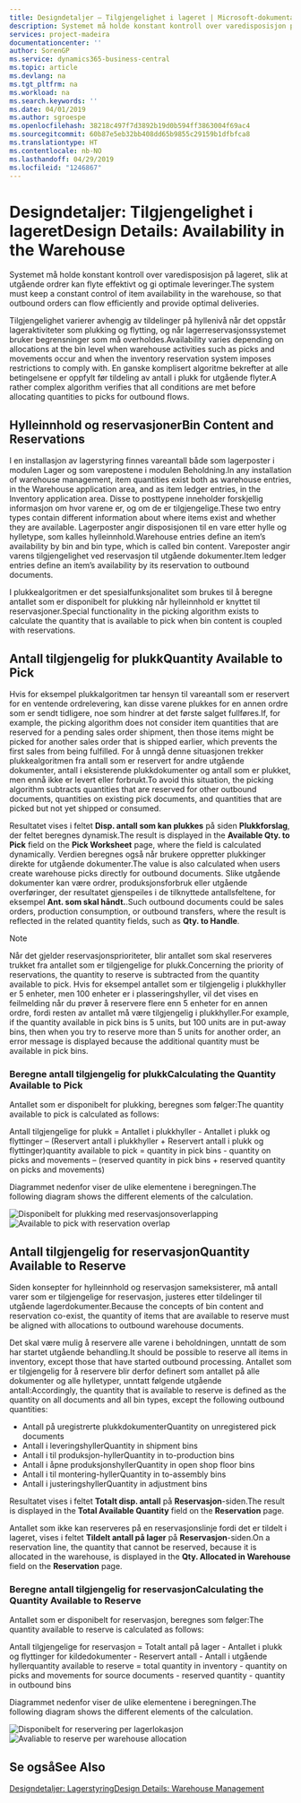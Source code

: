 ```yaml
---
title: Designdetaljer – Tilgjengelighet i lageret | Microsoft-dokumentasjon
description: Systemet må holde konstant kontroll over varedisposisjon på lageret, slik at utgående ordrer kan flyte effektivt og gi optimale leveringer.
services: project-madeira
documentationcenter: ''
author: SorenGP
ms.service: dynamics365-business-central
ms.topic: article
ms.devlang: na
ms.tgt_pltfrm: na
ms.workload: na
ms.search.keywords: ''
ms.date: 04/01/2019
ms.author: sgroespe
ms.openlocfilehash: 38218c497f7d3892b19d0b594ff3863004f69ac4
ms.sourcegitcommit: 60b87e5eb32bb408dd65b9855c29159b1dfbfca8
ms.translationtype: HT
ms.contentlocale: nb-NO
ms.lasthandoff: 04/29/2019
ms.locfileid: "1246867"
---
```

# <a name="design-details-availability-in-the-warehouse"></a><span data-ttu-id="7ee11-103">Designdetaljer: Tilgjengelighet i lageret</span><span class="sxs-lookup"><span data-stu-id="7ee11-103">Design Details: Availability in the Warehouse</span></span>
<span data-ttu-id="7ee11-104">Systemet må holde konstant kontroll over varedisposisjon på lageret, slik at utgående ordrer kan flyte effektivt og gi optimale leveringer.</span><span class="sxs-lookup"><span data-stu-id="7ee11-104">The system must keep a constant control of item availability in the warehouse, so that outbound orders can flow efficiently and provide optimal deliveries.</span></span>  

 <span data-ttu-id="7ee11-105">Tilgjengelighet varierer avhengig av tildelinger på hyllenivå når det oppstår lageraktiviteter som plukking og flytting, og når lagerreservasjonssystemet bruker begrensninger som må overholdes.</span><span class="sxs-lookup"><span data-stu-id="7ee11-105">Availability varies depending on allocations at the bin level when warehouse activities such as picks and movements occur and when the inventory reservation system imposes restrictions to comply with.</span></span> <span data-ttu-id="7ee11-106">En ganske komplisert algoritme bekrefter at alle betingelsene er oppfylt før tildeling av antall i plukk for utgående flyter.</span><span class="sxs-lookup"><span data-stu-id="7ee11-106">A rather complex algorithm verifies that all conditions are met before allocating quantities to picks for outbound flows.</span></span>  

## <a name="bin-content-and-reservations"></a><span data-ttu-id="7ee11-107">Hylleinnhold og reservasjoner</span><span class="sxs-lookup"><span data-stu-id="7ee11-107">Bin Content and Reservations</span></span>  
 <span data-ttu-id="7ee11-108">I en installasjon av lagerstyring finnes vareantall både som lagerposter i modulen Lager og som varepostene i modulen Beholdning.</span><span class="sxs-lookup"><span data-stu-id="7ee11-108">In any installation of warehouse management, item quantities exist both as warehouse entries, in the Warehouse application area, and as item ledger entries, in the Inventory application area.</span></span> <span data-ttu-id="7ee11-109">Disse to posttypene inneholder forskjellig informasjon om hvor varene er, og om de er tilgjengelige.</span><span class="sxs-lookup"><span data-stu-id="7ee11-109">These two entry types contain different information about where items exist and whether they are available.</span></span> <span data-ttu-id="7ee11-110">Lagerposter angir disposisjonen til en vare etter hylle og hylletype, som kalles hylleinnhold.</span><span class="sxs-lookup"><span data-stu-id="7ee11-110">Warehouse entries define an item’s availability by bin and bin type, which is called bin content.</span></span> <span data-ttu-id="7ee11-111">Vareposter angir varens tilgjengelighet ved reservasjon til utgående dokumenter.</span><span class="sxs-lookup"><span data-stu-id="7ee11-111">Item ledger entries define an item’s availability by its reservation to outbound documents.</span></span>  

 <span data-ttu-id="7ee11-112">I plukkealgoritmen er det spesialfunksjonalitet som brukes til å beregne antallet som er disponibelt for plukking når hylleinnhold er knyttet til reservasjoner.</span><span class="sxs-lookup"><span data-stu-id="7ee11-112">Special functionality in the picking algorithm exists to calculate the quantity that is available to pick when bin content is coupled with reservations.</span></span>  

## <a name="quantity-available-to-pick"></a><span data-ttu-id="7ee11-113">Antall tilgjengelig for plukk</span><span class="sxs-lookup"><span data-stu-id="7ee11-113">Quantity Available to Pick</span></span>  
 <span data-ttu-id="7ee11-114">Hvis for eksempel plukkalgoritmen tar hensyn til vareantall som er reservert for en ventende ordrelevering, kan disse varene plukkes for en annen ordre som er sendt tidligere, noe som hindrer at det første salget fullføres.</span><span class="sxs-lookup"><span data-stu-id="7ee11-114">If, for example, the picking algorithm does not consider item quantities that are reserved for a pending sales order shipment, then those items might be picked for another sales order that is shipped earlier, which prevents the first sales from being fulfilled.</span></span> <span data-ttu-id="7ee11-115">For å unngå denne situasjonen trekker plukkealgoritmen fra antall som er reservert for andre utgående dokumenter, antall i eksisterende plukkdokumenter og antall som er plukket, men ennå ikke er levert eller forbrukt.</span><span class="sxs-lookup"><span data-stu-id="7ee11-115">To avoid this situation, the picking algorithm subtracts quantities that are reserved for other outbound documents, quantities on existing pick documents, and quantities that are picked but not yet shipped or consumed.</span></span>  

 <span data-ttu-id="7ee11-116">Resultatet vises i feltet **Disp. antall som kan plukkes** på siden **Plukkforslag**, der feltet beregnes dynamisk.</span><span class="sxs-lookup"><span data-stu-id="7ee11-116">The result is displayed in the **Available Qty. to Pick** field on the **Pick Worksheet** page, where the field is calculated dynamically.</span></span> <span data-ttu-id="7ee11-117">Verdien beregnes også når brukere oppretter plukkinger direkte for utgående dokumenter.</span><span class="sxs-lookup"><span data-stu-id="7ee11-117">The value is also calculated when users create warehouse picks directly for outbound documents.</span></span> <span data-ttu-id="7ee11-118">Slike utgående dokumenter kan være ordrer, produksjonsforbruk eller utgående overføringer, der resultatet gjenspeiles i de tilknyttede antallsfeltene, for eksempel **Ant. som skal håndt.**.</span><span class="sxs-lookup"><span data-stu-id="7ee11-118">Such outbound documents could be sales orders, production consumption, or outbound transfers, where the result is reflected in the related quantity fields, such as **Qty. to Handle**.</span></span>  

> [!NOTE]  
>  <span data-ttu-id="7ee11-119">Når det gjelder reservasjonsprioriteter, blir antallet som skal reserveres trukket fra antallet som er tilgjengelige for plukk.</span><span class="sxs-lookup"><span data-stu-id="7ee11-119">Concerning the priority of reservations, the quantity to reserve is subtracted from the quantity available to pick.</span></span> <span data-ttu-id="7ee11-120">Hvis for eksempel antallet som er tilgjengelig i plukkhyller er 5 enheter, men 100 enheter er i plasseringshyller, vil det vises en feilmelding når du prøver å reservere flere enn 5 enheter for en annen ordre, fordi resten av antallet må være tilgjengelig i plukkhyller.</span><span class="sxs-lookup"><span data-stu-id="7ee11-120">For example, if the quantity available in pick bins is 5 units, but 100 units are in put-away bins, then when you try to reserve more than 5 units for another order, an error message is displayed because the additional quantity must be available in pick bins.</span></span>  

### <a name="calculating-the-quantity-available-to-pick"></a><span data-ttu-id="7ee11-121">Beregne antall tilgjengelig for plukk</span><span class="sxs-lookup"><span data-stu-id="7ee11-121">Calculating the Quantity Available to Pick</span></span>  
 <span data-ttu-id="7ee11-122">Antallet som er disponibelt for plukking, beregnes som følger:</span><span class="sxs-lookup"><span data-stu-id="7ee11-122">The quantity available to pick is calculated as follows:</span></span>  

 <span data-ttu-id="7ee11-123">Antall tilgjengelige for plukk = Antallet i plukkhyller - Antallet i plukk og flyttinger – (Reservert antall i plukkhyller + Reservert antall i plukk og flyttinger)</span><span class="sxs-lookup"><span data-stu-id="7ee11-123">quantity available to pick = quantity in pick bins - quantity on picks and movements – (reserved quantity in pick bins + reserved quantity on picks and movements)</span></span>  

 <span data-ttu-id="7ee11-124">Diagrammet nedenfor viser de ulike elementene i beregningen.</span><span class="sxs-lookup"><span data-stu-id="7ee11-124">The following diagram shows the different elements of the calculation.</span></span>  

 <span data-ttu-id="7ee11-125">![Disponibelt for plukking med reservasjonsoverlapping](media/design_details_warehouse_management_availability_2.png "Disponibelt for plukking med reservasjonsoverlapping")</span><span class="sxs-lookup"><span data-stu-id="7ee11-125">![Available to pick with reservation overlap](media/design_details_warehouse_management_availability_2.png "Available to pick with reservation overlap")</span></span>  

## <a name="quantity-available-to-reserve"></a><span data-ttu-id="7ee11-126">Antall tilgjengelig for reservasjon</span><span class="sxs-lookup"><span data-stu-id="7ee11-126">Quantity Available to Reserve</span></span>  
 <span data-ttu-id="7ee11-127">Siden konsepter for hylleinnhold og reservasjon sameksisterer, må antall varer som er tilgjengelige for reservasjon, justeres etter tildelinger til utgående lagerdokumenter.</span><span class="sxs-lookup"><span data-stu-id="7ee11-127">Because the concepts of bin content and reservation co-exist, the quantity of items that are available to reserve must be aligned with allocations to outbound warehouse documents.</span></span>  

 <span data-ttu-id="7ee11-128">Det skal være mulig å reservere alle varene i beholdningen, unntatt de som har startet utgående behandling.</span><span class="sxs-lookup"><span data-stu-id="7ee11-128">It should be possible to reserve all items in inventory, except those that have started outbound processing.</span></span> <span data-ttu-id="7ee11-129">Antallet som er tilgjengelig for å reservere blir derfor definert som antallet på alle dokumenter og alle hylletyper, unntatt følgende utgående antall:</span><span class="sxs-lookup"><span data-stu-id="7ee11-129">Accordingly, the quantity that is available to reserve is defined as the quantity on all documents and all bin types, except the following outbound quantities:</span></span>  

-   <span data-ttu-id="7ee11-130">Antall på uregistrerte plukkdokumenter</span><span class="sxs-lookup"><span data-stu-id="7ee11-130">Quantity on unregistered pick documents</span></span>  
-   <span data-ttu-id="7ee11-131">Antall i leveringshyller</span><span class="sxs-lookup"><span data-stu-id="7ee11-131">Quantity in shipment bins</span></span>  
-   <span data-ttu-id="7ee11-132">Antall i til produksjon-hyller</span><span class="sxs-lookup"><span data-stu-id="7ee11-132">Quantity in to-production bins</span></span>  
-   <span data-ttu-id="7ee11-133">Antall i åpne produksjonshyller</span><span class="sxs-lookup"><span data-stu-id="7ee11-133">Quantity in open shop floor bins</span></span>  
-   <span data-ttu-id="7ee11-134">Antall i til montering-hyller</span><span class="sxs-lookup"><span data-stu-id="7ee11-134">Quantity in to-assembly bins</span></span>  
-   <span data-ttu-id="7ee11-135">Antall i justeringshyller</span><span class="sxs-lookup"><span data-stu-id="7ee11-135">Quantity in adjustment bins</span></span>  

 <span data-ttu-id="7ee11-136">Resultatet vises i feltet **Totalt disp. antall** på **Reservasjon**-siden.</span><span class="sxs-lookup"><span data-stu-id="7ee11-136">The result is displayed in the **Total Available Quantity** field on the **Reservation** page.</span></span>  

 <span data-ttu-id="7ee11-137">Antallet som ikke kan reserveres på en reservasjonslinje fordi det er tildelt i lageret, vises i feltet **Tildelt antall på lager** på **Reservasjon**-siden.</span><span class="sxs-lookup"><span data-stu-id="7ee11-137">On a reservation line, the quantity that cannot be reserved, because it is allocated in the warehouse, is displayed in the **Qty. Allocated in Warehouse** field on the **Reservation** page.</span></span>  

### <a name="calculating-the-quantity-available-to-reserve"></a><span data-ttu-id="7ee11-138">Beregne antall tilgjengelig for reservasjon</span><span class="sxs-lookup"><span data-stu-id="7ee11-138">Calculating the Quantity Available to Reserve</span></span>  
 <span data-ttu-id="7ee11-139">Antallet som er disponibelt for reservasjon, beregnes som følger:</span><span class="sxs-lookup"><span data-stu-id="7ee11-139">The quantity available to reserve is calculated as follows:</span></span>  

 <span data-ttu-id="7ee11-140">Antall tilgjengelige for reservasjon = Totalt antall på lager - Antallet i plukk og flyttinger for kildedokumenter - Reservert antall - Antall i utgående hyller</span><span class="sxs-lookup"><span data-stu-id="7ee11-140">quantity available to reserve = total quantity in inventory - quantity on picks and movements for source documents - reserved quantity - quantity in outbound bins</span></span>  

 <span data-ttu-id="7ee11-141">Diagrammet nedenfor viser de ulike elementene i beregningen.</span><span class="sxs-lookup"><span data-stu-id="7ee11-141">The following diagram shows the different elements of the calculation.</span></span>  

 <span data-ttu-id="7ee11-142">![Disponibelt for reservering per lagerlokasjon](media/design_details_warehouse_management_availability_3.png "Disponibelt for reservering per lagerlokasjon")</span><span class="sxs-lookup"><span data-stu-id="7ee11-142">![Avaliable to reserve per warehouse allocation](media/design_details_warehouse_management_availability_3.png "Avaliable to reserve per warehouse allocation")</span></span>  

## <a name="see-also"></a><span data-ttu-id="7ee11-143">Se også</span><span class="sxs-lookup"><span data-stu-id="7ee11-143">See Also</span></span>  
 [<span data-ttu-id="7ee11-144">Designdetaljer: Lagerstyring</span><span class="sxs-lookup"><span data-stu-id="7ee11-144">Design Details: Warehouse Management</span></span>](design-details-warehouse-management.md)

